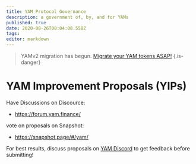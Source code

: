 ```yaml
---
title: YAM Protocol Governance
description: a government of, by, and for YAMs
published: true
date: 2020-08-26T00:04:08.558Z
tags: 
editor: markdown
---
```



> YAMv2 migration has begun.  [Migrate your YAM tokens ASAP!](/migration)
{.is-danger}

# YAM Improvement Proposals (YIPs)

Have Discussions on Discource:
- https://forum.yam.finance/

vote on proposals on Snapshot:
- https://snapshot.page/#/yam/

For best results, discuss proposals on [YAM Discord](/team) to get feedback before submitting!